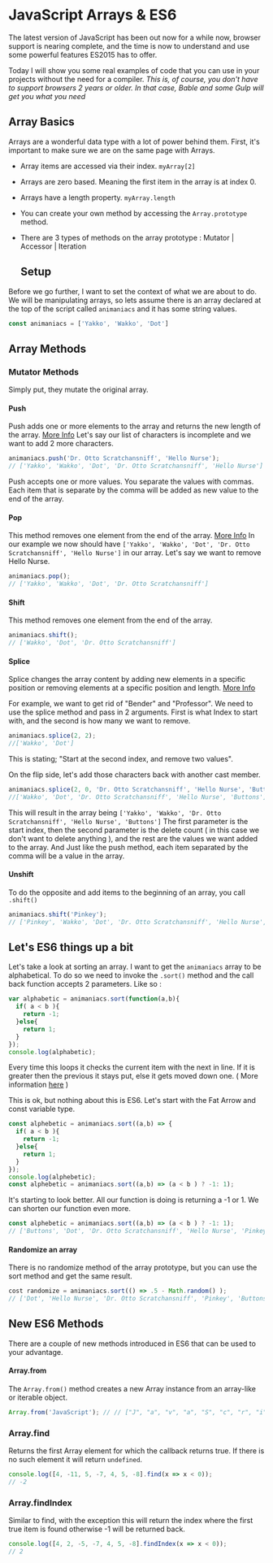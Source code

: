 # JavaScript Arrays & ES6

The latest version of JavaScript has been out now for a while now, browser support is nearing complete, and the time is now to understand and use some powerful features ES2015 has to offer.

Today I will show you some real examples of code that you can use in your projects without the need for a compiler. *This is, of course, you don't have to support browsers 2 years or older. In that case, Bable and some Gulp will get you what you need*

## Array Basics

Arrays are a wonderful data type with a lot of power behind them. First, it's important to make sure we are on the same page with Arrays. 

* Array items are accessed via their index. `myArray[2]`

* Arrays are zero based. Meaning the first item in the array is at index 0. 

* Arrays have a length property. `myArray.length`

* You can create your own method by accessing the `Array.prototype` method.

* There are 3 types of methods on the array prototype : Mutator | Accessor | Iteration 

  ## Setup

Before we go further, I want to set the context of what we are about to do. We will be manipulating arrays, so lets assume there is an array declared at the top of the script called `animaniacs` and it has some string values. 

```JavaScript
const animaniacs = ['Yakko', 'Wakko', 'Dot']
```

## Array Methods

### Mutator Methods

Simply put, they mutate the original array. 

#### Push

Push adds one or more elements to the array and returns the new length of the array. [More Info](https://developer.mozilla.org/en-US/docs/Web/JavaScript/Reference/Global_Objects/Array/push) Let's say our list of characters is incomplete and we want to add 2 more characters.

```JavaScript
animaniacs.push('Dr. Otto Scratchansniff', 'Hello Nurse');
// ['Yakko', 'Wakko', 'Dot', 'Dr. Otto Scratchansniff', 'Hello Nurse']
```

Push accepts one or more values. You separate the values with commas. Each item that is separate by the comma will be added as new value to the end of the array.

#### Pop

This method removes one element from the end of the array. [More Info](https://developer.mozilla.org/en-US/docs/Web/JavaScript/Reference/Global_Objects/Array/pop) In our example we now should have `['Yakko', 'Wakko', 'Dot', 'Dr. Otto Scratchansniff', 'Hello Nurse']` in our array. Let's say we want to remove Hello Nurse.

```JavaScript
animaniacs.pop();
// ['Yakko', 'Wakko', 'Dot', 'Dr. Otto Scratchansniff']
```

#### Shift

This method removes one element from the end of the array.

```JavaScript
animaniacs.shift();
// ['Wakko', 'Dot', 'Dr. Otto Scratchansniff']
```



#### Splice

Splice changes the array content by adding new elements in a specific position or removing elements at a specific position and length. [More Info](https://developer.mozilla.org/en-US/docs/Web/JavaScript/Reference/Global_Objects/Array/splice)

For example, we want to get rid of "Bender" and "Professor". We need to use the splice method and pass in 2 arguments. First is what Index to start with, and the second is how many we want to remove.

```JavaScript
animaniacs.splice(2, 2);
//['Wakko', 'Dot']
```

This is stating; "Start at the second index, and remove two values".

On the flip side, let's add those characters back with another cast member.

```JavaScript
animaniacs.splice(2, 0, 'Dr. Otto Scratchansniff', 'Hello Nurse', 'Buttons');
//['Wakko', 'Dot', 'Dr. Otto Scratchansniff', 'Hello Nurse', 'Buttons']
```

This will result in the array being `['Yakko', 'Wakko', 'Dr. Otto Scratchansniff', 'Hello Nurse', 'Buttons']` The first parameter is the start index, then the second parameter is the delete count ( in this case we don't want to delete anything ), and the rest are the values we want added to the array. And Just like the push method, each item separated by the comma will be a value in the array.

#### Unshift

To do the opposite and add items to the beginning of an array, you call `.shift()`

```JavaScript
animaniacs.shift('Pinkey');
// ['Pinkey', 'Wakko', 'Dot', 'Dr. Otto Scratchansniff', 'Hello Nurse', 'Buttons'];
```



## Let's ES6 things up a bit

Let's take a look at sorting an array. I want to get the `animaniacs` array to be alphabetical. To do so we need to invoke the `.sort()` method and the call back function accepts 2 parameters. Like so : 

```JavaScript
var alphabetic = animaniacs.sort(function(a,b){
  if( a < b ){
    return -1;
  }else{
    return 1;
  }
});
console.log(alphabetic);
```

Every time this loops it checks the current item with the next in line. If it is greater then the previous it stays put, else it gets moved down one. ( More information [here](http://www.w3schools.com/js/js_array_sort.asp) )

This is ok, but nothing about this is ES6. Let's start with the Fat Arrow and const variable type.

```JavaScript
const alphebetic = animaniacs.sort((a,b) => {
  if( a < b ){
    return -1;
  }else{
    return 1;
  }
});
console.log(alphebetic);
const alphebetic = animaniacs.sort((a,b) => (a < b ) ? -1: 1);

```

It's starting to look better. All our function is doing is returning a -1 or 1. We can shorten our function even more. 

```JavaScript
const alphebetic = animaniacs.sort((a,b) => (a < b ) ? -1: 1);
// ['Buttons', 'Dot', 'Dr. Otto Scratchansniff', 'Hello Nurse', 'Pinkey', 'Wakko']
```

#### Randomize an array

There is no randomize method of the array prototype, but you can use the sort method and get the same result.

```JavaScript
cost randomize = animaniacs.sort(() => .5 - Math.random() );
// ['Dot', 'Hello Nurse', 'Dr. Otto Scratchansniff', 'Pinkey', 'Buttons', 'Wakko']
```



## New ES6 Methods

There are a couple of new methods introduced in ES6 that can be used to your advantage.	 

#### Array.from

The `Array.from()` method creates a new Array instance from an array-like or iterable object.

```Javascript
Array.from('JavaScript'); // // ["J", "a", "v", "a", "S", "c", "r", "i", "p", "t"]
```



### Array.find

Returns the first Array element for which the callback returns true. If there is no such element it will return `undefined`. 

```JavaScript
console.log([4, -11, 5, -7, 4, 5, -8].find(x => x < 0));
// -2
```

### Array.findIndex

Similar to find, with the exception this will return the index where the first true item is found otherwise -1 will be returned back.

```JavaScript
console.log([4, 2, -5, -7, 4, 5, -8].findIndex(x => x < 0));
// 2
```



